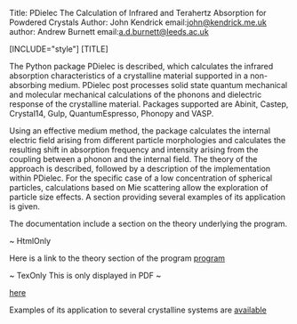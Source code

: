 Title: PDielec The Calculation of Infrared and Terahertz Absorption for Powdered Crystals
Author: John Kendrick
email:john@kendrick.me.uk
author: Andrew Burnett
email:a.d.burnett@leeds.ac.uk

[INCLUDE="style"]
[TITLE]

The Python package PDielec is described, which calculates the infrared absorption characteristics of a crystalline material supported in a non-absorbing medium. PDielec post processes solid state quantum mechanical and molecular mechanical calculations of the phonons and dielectric response of the crystalline material. Packages supported are Abinit, Castep, Crystal14, Gulp, QuantumEspresso, Phonopy and VASP. 

Using an effective medium method, the package calculates the internal electric field arising from different particle morphologies and calculates the resulting shift in absorption frequency and intensity arising from the coupling between a phonon and the internal field. The theory of the approach is described, followed by a description of the implementation within PDielec. For the specific case of a low concentration of spherical particles, calculations based on Mie scattering allow the exploration of particle size effects. A section providing several examples of its application is given.

The documentation include a section on the theory underlying the program.

~ HtmlOnly
<div>
  Here is a link to the theory section of the program <a href="Theory.html">program</a>
</div>

~ TexOnly
This is only displayed in PDF
~

[here](./Theory.html)

<!-- end merge -->
Examples of its application to several crystalline systems are [available](./Application_Notes_1.html)
